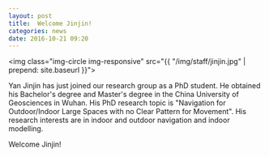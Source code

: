 ```yaml
---
layout: post
title:  Welcome Jinjin!
categories: news
date: 2016-10-21 09:20
---
```


<img class="img-circle img-responsive" src="{{ "/img/staff/jinjin.jpg" | prepend: site.baseurl }}">

Yan Jinjin has just joined our research group as a PhD student. 
He obtained his Bachelor's degree and Master's degree in the China University of Geosciences in Wuhan. 
His PhD research topic is "Navigation for Outdoor/Indoor Large Spaces with no Clear Pattern for Movement". 
His research interests are in indoor and outdoor navigation and indoor modelling.

Welcome Jinjin!

